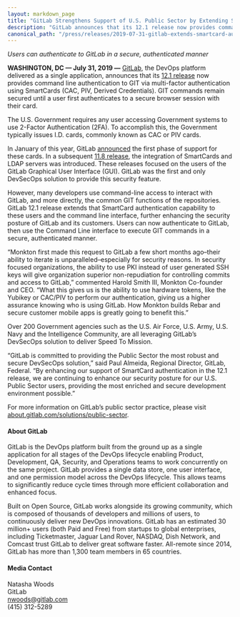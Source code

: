 ```yaml
---
layout: markdown_page
title: "GitLab Strengthens Support of U.S. Public Sector by Extending SmartCard Authentication to GIT Commands"
description: "GitLab announces that its 12.1 release now provides command line authentication to GIT via multi-factor authentication using SmartCards."
canonical_path: "/press/releases/2019-07-31-gitlab-extends-smartcard-authentication-to-git-command.html"
---
```


_Users can authenticate to GitLab in a secure, authenticated manner_

**WASHINGTON, DC — July 31, 2019 —** [GitLab](https://about.gitlab.com/), the DevOps platform delivered as a single application, announces that its [12.1 release](https://about.gitlab.com/releases/2019/07/22/gitlab-12-1-released/) now provides command line authentication to GIT via multi-factor authentication using SmartCards (CAC, PIV, Derived Credentials). GIT commands remain secured until a user first authenticates to a secure browser session with their card.

The U.S. Government requires any user accessing Government systems to use 2-Factor Authentication (2FA). To accomplish this, the Government typically issues I.D. cards, commonly known as CAC or PIV cards.

In January of this year, GitLab [announced](https://about.gitlab.com/press/releases/2019-01-22-gitlab-announces-support-for-common-access-cards.html) the first phase of support for these cards. In a subsequent [11.8 release](https://about.gitlab.com/releases/2019/02/22/gitlab-11-8-released/), the integration of SmartCards and LDAP servers was introduced.  These releases focused on the users of the GitLab Graphical User Interface (GUI). GitLab was the first and only DevSecOps solution to provide this security feature. 

However, many developers use command-line access to interact with GitLab, and more directly, the common GIT functions of the repositories. GitLab 12.1 release extends that SmartCard authentication capability to these users and the command line interface, further enhancing the security posture of GitLab and its customers. Users can now authenticate to GitLab, then use the Command Line interface to execute GIT commands in a secure, authenticated manner.

“Monkton first made this request to GitLab a few short months ago–their ability to iterate is unparalleled–especially for security reasons. In security focused organizations, the ability to use PKI instead of user generated SSH keys will give organization superior non-repudiation for controlling commits and access to GitLab,” commented Harold Smith III, Monkton Co-founder and CEO. “What this gives us is the ability to use hardware tokens, like the Yubikey or CAC/PIV to perform our authentication, giving us a higher assurance knowing who is using GitLab. How Monkton builds Rebar and secure customer mobile apps is greatly going to benefit this.”
 
Over 200 Government agencies such as the U.S. Air Force, U.S. Army, U.S. Navy and the Intelligence Community, are all leveraging GitLab’s DevSecOps solution to deliver Speed To Mission.  

“GitLab is committed to providing the Public Sector the most robust and secure DevSecOps solution,” said Paul Almeida, Regional Director, GitLab, Federal. “By enhancing our support of SmartCard authentication in the 12.1 release, we are continuing to enhance our security posture for our U.S. Public Sector users, providing the most enriched and secure development environment possible.”

For more information on GitLab’s public sector practice, please visit [about.gitlab.com/solutions/public-sector](https://about.gitlab.com/solutions/public-sector/).

#### About GitLab
GitLab is the DevOps platform built from the ground up as a single application for all stages of the DevOps lifecycle enabling Product, Development, QA, Security, and Operations teams to work concurrently on the same project. GitLab provides a single data store, one user interface, and one permission model across the DevOps lifecycle. This allows teams to significantly reduce cycle times through more efficient collaboration and enhanced focus.

Built on Open Source, GitLab works alongside its growing community, which is composed of thousands of developers and millions of users, to continuously deliver new DevOps innovations. GitLab has an estimated 30 million+ users (both Paid and Free) from startups to global enterprises, including Ticketmaster, Jaguar Land Rover, NASDAQ, Dish Network, and Comcast trust GitLab to deliver great software faster. All-remote since 2014, GitLab has more than 1,300 team members in 65 countries.

#### Media Contact
Natasha Woods
<br>
GitLab
<br>
nwoods@gitlab.com
<br>
(415) 312-5289

